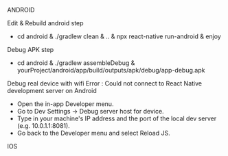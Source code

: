 ANDROID

Edit & Rebuild android
step
 - cd android & ./gradlew clean & .. & npx react-native run-android & enjoy

Debug APK
step
 - cd android & ./gradlew assembleDebug & yourProject/android/app/build/outputs/apk/debug/app-debug.apk

Debug real device with wifi
Error : Could not connect to React Native development server on Android
- Open the in-app Developer menu.
- Go to Dev Settings → Debug server host for device.
- Type in your machine's IP address and the port of the local dev server (e.g. 10.0.1.1:8081).
- Go back to the Developer menu and select Reload JS.


IOS